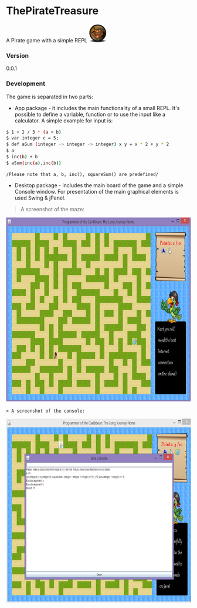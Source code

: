 # ThePirateTreasure
 A Pirate game with a simple REPL <img src="images/Age-of-Pirates-Caribbean-Tales-3-icon.png" name="The Pirate Game" width="50" height="50"/>
### Version
0.0.1
### Development
The game is separated in two parts: 

* App package - it includes the main functionality of a small REPL. It's possible to define a variable, function or to use the input like a calculator. A simple example for input is:
```sh
$ 1 + 2 / 3 * (a + b)
$ var integer c = 5;
$ def aSum (integer -> integer -> integer) x y = x * 2 + y * 2 
$ a
$ inc(b) + b
$ aSum(inc(a),inc(b))
```

    /Please note that a, b, inc(), squareSum() are predefined/

* Desktop package - includes the main board of the game and a simple Console window. For presentation of the main graphical elements is used Swing & jPanel. 
> A screenshot of the maze:
<img src="images/ThePirateTreasureBoard.png" name="The Pirate Game" width="700" height="500"/>

    > A screenshot of the console:
<img src="images/ThePirateTreasureConsole.png" name="The Pirate Game" width="700" height="500"/>